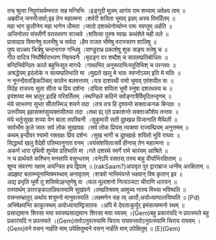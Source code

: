 

  
तच् श्रुत्वा निपुणंसर्वम्भरतः सह मन्त्रिभिः ।इङ्गुदी मूलम् आगंय राम शय्याम् अवेक्ष्य ताम्  ॥   
अब्रवीज् जननीःसर्वा;इह तेन महात्मना ।शर्वरी शयिता भूमाव् इदम् अस्य विमर्दितम्  ॥   
महा भाग कुलीनेन महा भागेन धीमता ।जातो दशरथेनोर्व्याम्न रामः स्वप्तुम् अर्हति  ॥   
अजिनोत्तर संस्तीर्णे वरास्तरण सञ्चये ।शयित्वा पुरुष व्याघ्रः कथंशेते मही तले  ॥   
प्रासादाग्र विमानेषु वलभीषु च सर्वदा ।हैम राजत भौमेषु वरास्त्ररण शालिषु  ॥   
पुष्प सञ्चय चित्रेषु चन्दनागरु गन्धिषु ।पाण्डुराभ्र प्रकाशेषु शुक सङ्घ रुतेषु च  ॥   
गीत वादित्र निर्घोषैर्वराभरण निह्स्वनैः ।मृदङ्ग वर शब्दैश् च सततम्प्रतिबोधितः  ॥   
बन्दिभिर्वन्दितः काले बहुभिःसूत मागधैः ।गाथाभिर् अनुरूपाभिःस्तुतिभिश् च परन्तपः  ॥   
अश्रद्धेयम् इदंलोके न सत्यम्प्रतिभाति मा ।मुह्यते खलु मे भावः स्वप्नोऽयम् इति मे मतिः  ॥   
न नूनन्दैवतङ्किञ्चित् कालेन बलवत्तरम् ।यत्र दाशरथी रामो भूमाव् एवंशयीत सः  ॥   
विदेह राजस्य सुता सीता च प्रिय दर्शना ।दयिता शयिता भूमौ स्नुषा दशरथस्य च  ॥   
इयंशय्या मम भ्रातुर् इदंहि परिवर्तितम् ।स्थण्डिले कठिने सर्वङ्गात्रैर्विमृदितन्तृणम्  ॥   
मंये साभरणा सुप्ता सीतास्मिञ् शयने तदा ।तत्र तत्र हि दृश्यन्ते सक्ताःकनक बिन्दवः  ॥   
उत्तरीयम् इहासक्तंसुव्यक्तंसीतया तदा ।तथा ह्य् एते प्रकाशन्ते सक्ताःकौशेय तन्तवः  ॥   
मंये भर्तुःसुखा शय्या येन बाला तपस्विनी ।सुकुमारी सती दुह्खन्न विजानाति मैथिली  ॥   
सार्वभौम कुले जातः सर्व लोक सुखावहः ।सर्व लोक प्रियस् त्यक्त्वा राज्यम्प्रियम् अनुत्तमम्  ॥   
कथम् इन्दीवर श्यामो रक्ताक्षः प्रिय दर्शनः ।सुख भागी च दुह्खार्हः शयितो भुवि राघवः  ॥   
सिद्धार्था खलु वैदेही पतिम्यानुगता वनम् ।वयंसंशयिताःसर्वे हीनास् तेन महात्मना  ॥   
अकर्ण धारा पृथिवी शूम्येव प्रतिभाति मा ।गते दशरथे स्वर्गे रामे चारंयम् आश्रिते  ॥   
न च प्रार्थयते कश्चिन् मनसापि वसुन्धराम् ।वनेऽपि वसतस् तस्य बाहु वीर्याभिरक्षिताम्  ॥   
शूम्य संवरणा रक्षाम् अयन्त्रित हय द्विपाम्  ॥ (rakSaam?)अपावृत पुर द्वाराम्राज धानीम् अरक्षिताम्  ॥   
अप्रहृष्ट बलाम्म्यूनाम्विषमस्थाम् अनावृताम् ।शत्रवो नाभिमंयन्ते भक्ष्यान् विष कृतान् इव  ॥   
अद्य प्रभृति भूमौ तु शयिष्येऽहन्तृणेषु वा ।फल मूलाशनो नित्यञ्जटा चीराणि धारयन्  ॥   
तस्यार्थम् उत्तरङ्कालन्निवत्स्यामि सुखंवने ।तम्प्रतिश्रवम् आमुच्य नास्य मिथ्या भविष्यति  ॥   
वसन्तम्भ्रातुर् अर्थाय शत्रुघ्नो मानुवत्स्यति ।लक्ष्मणेन सह त्व् आर्यो;अयोध्याम्पालयिष्यति  ॥ (Pd)  
अभिषेक्ष्यन्ति काकुत्स्थम् अयोध्यायाम्द्विजातयः ।अपि मे देवताःकुर्युर् इमंसत्यम्मनो रथम्  ॥   
प्रसाद्यमानः शिरसा मया स्वयम्प्रसाद्यमानः शिरसा मया स्वयम् ।(Gem)बहु प्रकारंयदि न प्रपत्स्यते बहु प्रकारंयदि न प्रपत्स्यते ।(Gem)ततोऽनुवत्स्यामि चिराय राघवन्ततोऽनुवत्स्यामि चिराय राघवम् ।(Gem)वने वसन् नार्हति माम् उपेक्षितुम्वने वसन् नार्हति माम् उपेक्षितुम्  ॥ (E)(Gem)  
